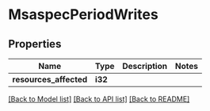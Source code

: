 # MsaspecPeriodWrites

## Properties

Name | Type | Description | Notes
------------ | ------------- | ------------- | -------------
**resources_affected** | **i32** |  | 

[[Back to Model list]](../README.md#documentation-for-models) [[Back to API list]](../README.md#documentation-for-api-endpoints) [[Back to README]](../README.md)



